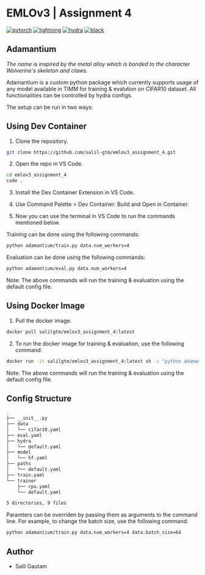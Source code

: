 # EMLOv3 | Assignment 4

[![pytorch](https://img.shields.io/badge/PyTorch_2.0+-ee4c2c?logo=pytorch&logoColor=white)](https://pytorch.org/get-started/locally/)
[![lightning](https://img.shields.io/badge/-Lightning_2.0+-792ee5?logo=pytorchlightning&logoColor=white)](https://pytorchlightning.ai/)
[![hydra](https://img.shields.io/badge/Config-Hydra_1.3-89b8cd)](https://hydra.cc/)
[![black](https://img.shields.io/badge/Code%20Style-Black-black.svg?labelColor=gray)](https://black.readthedocs.io/en/stable/)


## Adamantium 

<em>The name is inspired by the metal alloy which is bonded to the character Wolverine's skeleton and claws.</em>

Adamantium is a custom python package which currently supports usage of any model available in TIMM for training & evalution on CIFAR10 dataset. All functionalities can be controlled by hydra configs.

The setup can be run in two ways:

## Using Dev Container

1. Clone the repository.

```bash
git clone https://github.com/salil-gtm/emlov3_assignment_4.git
```

2. Open the repo in VS Code.

```bash 
cd emlov3_assignment_4
code .
```

3. Install the Dev Container Extension in VS Code.

4. Use Command Palette > Dev Container: Build and Open in Container.

5. Now you can use the terminal in VS Code to run the commands mentioned below.

Training can be done using the following commands:

```bash
python adamantium/train.py data.num_workers=4
```

Evaluation can be done using the following commands:

```bash
python adamantium/eval.py data.num_workers=4
```

Note: The above commands will run the training & evaluation using the default config file.


## Using Docker Image

1. Pull the docker image.

```bash
docker pull salilgtm/emlov3_assignment_4:latest
```

2. To run the docker image for training & evaluation, use the following command:

```bash
docker run -it salilgtm/emlov3_assignment_4:latest sh -c "python adamantium/train.py data.num_workers=4 && python adamantium/eval.py data.num_workers=4"
```

Note: The above commands will run the training & evaluation using the default config file.


## Config Structure

```bash
.
├── __init__.py
├── data
│   └── cifar10.yaml
├── eval.yaml
├── hydra
│   └── default.yaml
├── model
│   └── hf.yaml
├── paths
│   └── default.yaml
├── train.yaml
└── trainer
    ├── cpu.yaml
    └── default.yaml

5 directories, 9 files
```

Paramters can be overriden by passing them as arguments to the command line. For example, to change the batch size, use the following command:

```bash
python adamantium/train.py data.num_workers=4 data.batch_size=64
```

## Author

- Salil Gautam
